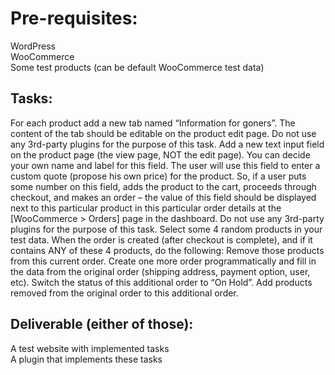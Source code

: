 <h1>Pre-requisites:</h1>
    WordPress<br>
    WooCommerce<br>
    Some test products (can be default WooCommerce test data)<br>

<h2>Tasks:</h2>
    For each product add a new tab named “Information for goners”. The content of the tab should be editable on the product edit page. Do not use any 3rd-party plugins for the purpose of this task.
    Add a new text input field on the product page (the view page, NOT the edit page). You can decide your own name and label for this field. The user will use this field to enter a custom quote (propose his own price) for the product. So, if a user puts some number on this field, adds the product to the cart, proceeds through checkout, and makes an order – the value of this field should be displayed next to this particular product in this particular order details at the [WooCommerce > Orders] page in the dashboard. Do not use any 3rd-party plugins for the purpose of this task.
    Select some 4 random products in your test data. 
    When the order is created (after checkout is complete), and if it contains ANY of these 4 products, do the following:
    Remove those products from this current order.
    Create one more order programmatically and fill in the data from the original order (shipping address, payment option, user, etc). Switch the status of this additional order to “On Hold”. Add products removed from the original order to this additional order.

<h2>Deliverable (either of those):</h2>
    A test website with implemented tasks<br>
    A plugin that implements these tasks<br>

